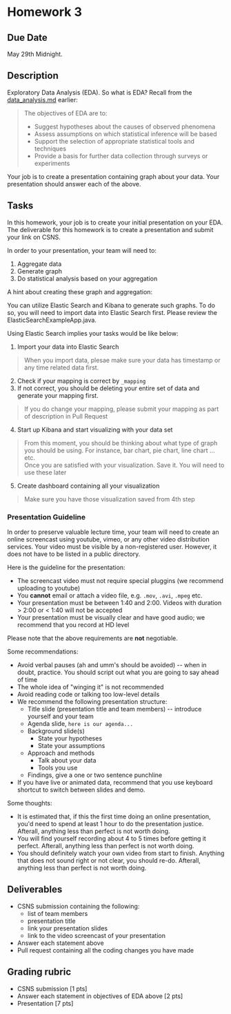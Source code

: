 # Homework 3

## Due Date

May 29th Midnight.

## Description

Exploratory Data Analysis (EDA).  So what is EDA? Recall from the [data_analysis.md](../data_analysis.md) earlier:

> The objectives of EDA are to:
> 
> * Suggest hypotheses about the causes of observed phenomena
> * Assess assumptions on which statistical inference will be based
> * Support the selection of appropriate statistical tools and techniques
> * Provide a basis for further data collection through surveys or experiments

Your job is to create a presentation containing graph about your data.  Your presentation should answer each of the above.

## Tasks

In this homework, your job is to create your initial presentation on your EDA. The deliverable for this homework is to create a presentation and submit your link on CSNS.

In order to your presentation, your team will need to:

1. Aggregate data
2. Generate graph
3. Do statistical analysis based on your aggregation
 
A hint about creating these graph and aggregation:

You can utilize Elastic Search and Kibana to generate such graphs. To do so, you will need to import data into Elastic Search first. Please review the ElasticSearchExampleApp.java.

Using Elastic Search implies your tasks would be like below:

1. Import your data into Elastic Search

  > When you import data, plesae make sure your data has timestamp or any time related data first.

2. Check if your mapping is correct by `_mapping`
3. If not correct, you should be deleting your entire set of data and generate your mapping first.

  > If you do change your mapping, please submit your mapping as part of description in Pull Request

4. Start up Kibana and start visualizing with your data set

  > From this moment, you should be thinking about what type of graph you should be using. For instance, bar chart, pie chart, line chart ... etc.  
  > Once you are satisfied with your visualization. Save it. You will need to use these later

5. Create dashboard containing all your visualization

  > Make sure you have those visualization saved from 4th step

### Presentation Guideline

In order to preserve valuable lecture time, your team will need to create an online screencast using youtube, vimeo, or any other video distribution services.  Your video must be visible by a non-registered user.  However, it does not have to be listed in a public directory.  

Here is the guideline for the presentation:

- The screencast video must not require special pluggins (we recommend uploading to youtube)
- You **cannot** email or attach a video file, e.g. `.mov`, `.avi`, `.mpeg` etc.
- Your presentation must be between 1:40 and 2:00.  Videos with duration > 2:00 or < 1:40 will not be accepted
- Your presentation must be visually clear and have good audio; we recommend that you record at HD level

Please note that the above requirements are **not** negotiable.

Some recommendations:
- Avoid verbal pauses (ah and umm's should be avoided) -- when in doubt, practice.  You should script out what you are going to say ahead of time
- The whole idea of "winging it" is not recommended
- Avoid reading code or talking too low-level details
- We recommend the following presentation structure:
  - Title slide (presentation title and team members) -- introduce yourself and your team
  - Agenda slide, `here is our agenda...`
  - Background slide(s)
    - State your hypotheses
    - State your assumptions
  - Approach and methods
    - Talk about your data
    - Tools you use
  - Findings, give a one or two sentence punchline
- If you have live or animated data, recommend that you use keyboard shortcut to switch between slides and demo.
 
Some thoughts:
- It is estimated that, if this the first time doing an online presentation, you'd need to spend at least 1 hour to do the presentation justice.  Afterall, anything less than perfect is not worth doing.
- You will find yourself recording about 4 to 5 times before getting it perfect.  Afterall, anything less than perfect is not worth doing.  
- You should definitely watch your own video from start to finish.  Anything that does not sound right or not clear, you should re-do. Afterall, anything less than perfect is not worth doing.

## Deliverables

* CSNS submission containing the following:
  - list of team members
  - presentation title
  - link your presentation slides
  - link to the video screencast of your presentation
* Answer each statement above
* Pull request containing all the coding changes you have made

## Grading rubric

* CSNS submission [1 pts]
* Answer each statement in objectives of EDA above [2 pts]
* Presentation [7 pts]

